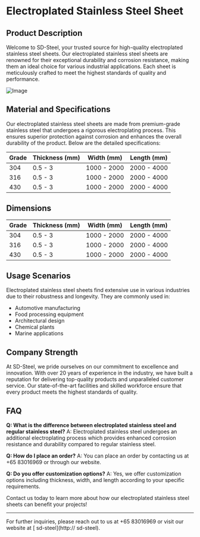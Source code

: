 # Electroplated Stainless Steel Sheet

## Product Description

Welcome to SD-Steel, your trusted source for high-quality electroplated stainless steel sheets. Our electroplated stainless steel sheets are renowned for their exceptional durability and corrosion resistance, making them an ideal choice for various industrial applications. Each sheet is meticulously crafted to meet the highest standards of quality and performance.

![Image](https://github.com/user-attachments/assets/2567258e-e124-4816-932d-1809bd27ef0b)

## Material and Specifications

Our electroplated stainless steel sheets are made from premium-grade stainless steel that undergoes a rigorous electroplating process. This ensures superior protection against corrosion and enhances the overall durability of the product. Below are the detailed specifications:

| Grade         | Thickness (mm) | Width (mm) | Length (mm) |
|---------------|----------------|------------|-------------|
| 304           | 0.5 - 3        | 1000 - 2000 | 2000 - 4000 |
| 316           | 0.5 - 3        | 1000 - 2000 | 2000 - 4000 |
| 430           | 0.5 - 3        | 1000 - 2000 | 2000 - 4000 |

## Dimensions

| Grade         | Thickness (mm) | Width (mm) | Length (mm) |
|---------------|----------------|------------|-------------|
| 304           | 0.5 - 3        | 1000 - 2000 | 2000 - 4000 |
| 316           | 0.5 - 3        | 1000 - 2000 | 2000 - 4000 |
| 430           | 0.5 - 3        | 1000 - 2000 | 2000 - 4000 |

## Usage Scenarios

Electroplated stainless steel sheets find extensive use in various industries due to their robustness and longevity. They are commonly used in:

- Automotive manufacturing
- Food processing equipment
- Architectural design
- Chemical plants
- Marine applications

## Company Strength

At SD-Steel, we pride ourselves on our commitment to excellence and innovation. With over 20 years of experience in the industry, we have built a reputation for delivering top-quality products and unparalleled customer service. Our state-of-the-art facilities and skilled workforce ensure that every product meets the highest standards of quality.

## FAQ

**Q: What is the difference between electroplated stainless steel and regular stainless steel?**
A: Electroplated stainless steel undergoes an additional electroplating process which provides enhanced corrosion resistance and durability compared to regular stainless steel.

**Q: How do I place an order?**
A: You can place an order by contacting us at +65 83016969 or through our website.

**Q: Do you offer customization options?**
A: Yes, we offer customization options including thickness, width, and length according to your specific requirements.

Contact us today to learn more about how our electroplated stainless steel sheets can benefit your projects!

---

For further inquiries, please reach out to us at +65 83016969 or visit our website at [ sd-steel](http:// sd-steel).